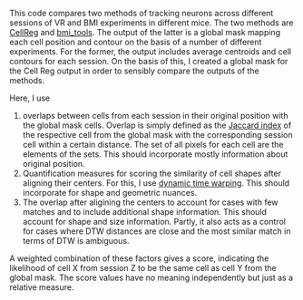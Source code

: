 This code compares two methods of tracking neurons across different sessions of VR and BMI experiments in different mice. The two methods are [CellReg](https://github.com/zivlab/CellReg) and [bmi_tools](https://github.com/catubc/bmi_tools). The output of the latter is a global mask mapping each cell position and contour on the basis of a number of different experiments. For the former, the output includes average centroids and cell contours for each session. On the basis of this, I created a global mask for the Cell Reg output in order to sensibly compare the outputs of the methods. 

Here, I use

1. overlaps between cells from each session in their original position with the global mask cells. 
Overlap is simply defined as the [Jaccard index](https://en.wikipedia.org/wiki/Jaccard_index) of the respective cell from the global mask with the 
corresponding session cell within a certain distance. The set of all pixels for each cell are the elements of the sets.
This should incorporate mostly information about original position.
2. Quantification measures for scoring the similarity of cell shapes after aligning their centers. 
For this, I use [dynamic time warping](https://en.wikipedia.org/wiki/Dynamic_time_warping).
This should incorporate for shape and geometric nuances. 
3. The overlap after aligining the centers to account for cases with few matches and to include additional shape information. 
This should account for shape and size information. 
Partly, it also acts as a control for cases where DTW distances are close and the most similar match in terms of DTW is ambiguous. 

A weighted combination of these factors gives a score, indicating the likelihood of cell X from session Z to be the same cell as cell Y from the global mask. The score values have no meaning independently but just as a relative measure.
